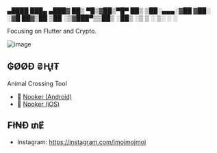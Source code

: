 
  ▄████  ███▄ ▄███▓
 ██▒ ▀█▒▓██▒▀█▀ ██▒
▒██░▄▄▄░▓██    ▓██░
░▓█  ██▓▒██    ▒██ 
░▒▓███▀▒▒██▒   ░██▒
 ░▒   ▒ ░ ▒░   ░  ░
 
               

    
                   
Focusing on Flutter and Crypto.

![image](https://media0.giphy.com/media/IR9rszseHiu7nOH4og/giphy.gif)


## ₲ØØĐ ₴Ⱨł₮

Animal Crossing Tool
- 🔪 [Nooker (Android)](https://play.google.com/store/apps/details?id=com.nooker2.ac) 
- 🔪 [Nooker (iOS)](https://apps.apple.com/mo/app/nooker/id1510011675)

## ₣ł₦Đ ₥Ɇ
- Instagram: https://instagram.com/jmojmojmoj
